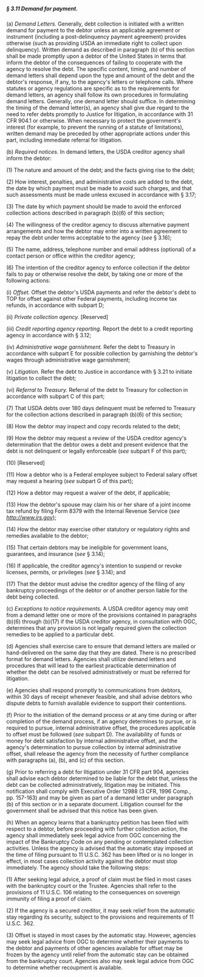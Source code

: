 ##### § 3.11 Demand for payment. #####

(a) *Demand Letters.* Generally, debt collection is initiated with a written demand for payment to the debtor unless an applicable agreement or instrument (including a post-delinquency payment agreement) provides otherwise (such as providing USDA an immediate right to collect upon delinquency). Written demand as described in paragraph (b) of this section shall be made promptly upon a debtor of the United States in terms that inform the debtor of the consequences of failing to cooperate with the agency to resolve the debt. The specific content, timing, and number of demand letters shall depend upon the type and amount of the debt and the debtor's response, if any, to the agency's letters or telephone calls. Where statutes or agency regulations are specific as to the requirements for demand letters, an agency shall follow its own procedures in formulating demand letters. Generally, one demand letter should suffice. In determining the timing of the demand letter(s), an agency shall give due regard to the need to refer debts promptly to Justice for litigation, in accordance with 31 CFR 904.1 or otherwise. When necessary to protect the government's interest (for example, to prevent the running of a statute of limitations), written demand may be preceded by other appropriate actions under this part, including immediate referral for litigation.

(b) *Required notices.* In demand letters, the USDA creditor agency shall inform the debtor:

(1) The nature and amount of the debt; and the facts giving rise to the debt;

(2) How interest, penalties, and administrative costs are added to the debt, the date by which payment must be made to avoid such charges, and that such assessments must be made unless excused in accordance with § 3.17;

(3) The date by which payment should be made to avoid the enforced collection actions described in paragraph (b)(6) of this section;

(4) The willingness of the creditor agency to discuss alternative payment arrangements and how the debtor may enter into a written agreement to repay the debt under terms acceptable to the agency (*see* § 3.16);

(5) The name, address, telephone number and email address (optional) of a contact person or office within the creditor agency;

(6) The intention of the creditor agency to enforce collection if the debtor fails to pay or otherwise resolve the debt, by taking one or more of the following actions:

(i) *Offset.* Offset the debtor's USDA payments and refer the debtor's debt to TOP for offset against other Federal payments, including income tax refunds, in accordance with subpart D;

(ii) *Private collection agency.* [Reserved]

(iii) *Credit reporting agency reporting.* Report the debt to a credit reporting agency in accordance with § 3.12;

(iv) *Administrative wage garnishment.* Refer the debt to Treasury in accordance with subpart E for possible collection by garnishing the debtor's wages through administrative wage garnishment;

(v) *Litigation.* Refer the debt to Justice in accordance with § 3.21 to initiate litigation to collect the debt;

(vi) *Referral to Treasury.* Referral of the debt to Treasury for collection in accordance with subpart C of this part;

(7) That USDA debts over 180 days delinquent must be referred to Treasury for the collection actions described in paragraph (b)(6) of this section;

(8) How the debtor may inspect and copy records related to the debt;

(9) How the debtor may request a review of the USDA creditor agency's determination that the debtor owes a debt and present evidence that the debt is not delinquent or legally enforceable (*see* subpart F of this part);

(10) [Reserved]

(11) How a debtor who is a Federal employee subject to Federal salary offset may request a hearing (*see* subpart G of this part);

(12) How a debtor may request a waiver of the debt, if applicable;

(13) How the debtor's spouse may claim his or her share of a joint income tax refund by filing Form 8379 with the Internal Revenue Service (*see http://www.irs.gov*);

(14) How the debtor may exercise other statutory or regulatory rights and remedies available to the debtor;

(15) That certain debtors may be ineligible for government loans, guarantees, and insurance (*see* § 3.14);

(16) If applicable, the creditor agency's intention to suspend or revoke licenses, permits, or privileges (*see* § 3.14); and

(17) That the debtor must advise the creditor agency of the filing of any bankruptcy proceedings of the debtor or of another person liable for the debt being collected.

(c) *Exceptions to notice requirements.* A USDA creditor agency may omit from a demand letter one or more of the provisions contained in paragraphs (b)(6) through (b)(17) if the USDA creditor agency, in consultation with OGC, determines that any provision is not legally required given the collection remedies to be applied to a particular debt.

(d) Agencies shall exercise care to ensure that demand letters are mailed or hand-delivered on the same day that they are dated. There is no prescribed format for demand letters. Agencies shall utilize demand letters and procedures that will lead to the earliest practicable determination of whether the debt can be resolved administratively or must be referred for litigation.

(e) Agencies shall respond promptly to communications from debtors, within 30 days of receipt whenever feasible, and shall advise debtors who dispute debts to furnish available evidence to support their contentions.

(f) Prior to the initiation of the demand process or at any time during or after completion of the demand process, if an agency determines to pursue, or is required to pursue, internal administrative offset, the procedures applicable to offset must be followed (*see* subpart D). The availability of funds or money for debt satisfaction by internal administrative offset, and the agency's determination to pursue collection by internal administrative offset, shall release the agency from the necessity of further compliance with paragraphs (a), (b), and (c) of this section.

(g) Prior to referring a debt for litigation under 31 CFR part 904, agencies shall advise each debtor determined to be liable for the debt that, unless the debt can be collected administratively, litigation may be initiated. This notification shall comply with Executive Order 12988 (3 CFR, 1996 Comp., pp. 157-163) and may be given as part of a demand letter under paragraph (b) of this section or in a separate document. Litigation counsel for the government shall be advised that this notice has been given.

(h) When an agency learns that a bankruptcy petition has been filed with respect to a debtor, before proceeding with further collection action, the agency shall immediately seek legal advice from OGC concerning the impact of the Bankruptcy Code on any pending or contemplated collection activities. Unless the agency is advised that the automatic stay imposed at the time of filing pursuant to 11 U.S.C. 362 has been lifted or is no longer in effect, in most cases collection activity against the debtor must stop immediately. The agency should take the following steps:

(1) After seeking legal advice, a proof of claim must be filed in most cases with the bankruptcy court or the Trustee. Agencies shall refer to the provisions of 11 U.S.C. 106 relating to the consequences on sovereign immunity of filing a proof of claim.

(2) If the agency is a secured creditor, it may seek relief from the automatic stay regarding its security, subject to the provisions and requirements of 11 U.S.C. 362.

(3) Offset is stayed in most cases by the automatic stay. However, agencies may seek legal advice from OGC to determine whether their payments to the debtor and payments of other agencies available for offset may be frozen by the agency until relief from the automatic stay can be obtained from the bankruptcy court. Agencies also may seek legal advice from OGC to determine whether recoupment is available.